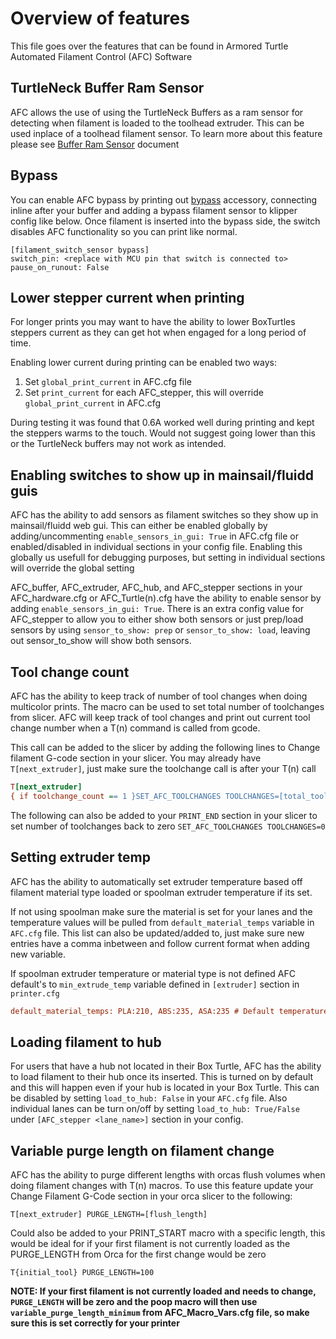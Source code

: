 # Overview of features 

This file goes over the features that can be found in Armored Turtle Automated Filament Control (AFC) Software

## TurtleNeck Buffer Ram Sensor
AFC allows the use of using the TurtleNeck Buffers as a ram sensor for detecting when filament is loaded to the toolhead extruder. This can be used inplace of a toolhead filament sensor. To learn more about this feature please see [Buffer Ram Sensor](Buffer_Ram_Sensor.md) document

## Bypass
You can enable AFC bypass by printing out [bypass](https://github.com/ArmoredTurtle/AFC-Accessories/tree/main/AFC_Bypass) accessory, connecting inline after your buffer and adding a bypass filament sensor to klipper config like below. Once filament is inserted into the bypass side, the switch disables AFC functionality so you can print like normal.

```
[filament_switch_sensor bypass]
switch_pin: <replace with MCU pin that switch is connected to>
pause_on_runout: False
```

## Lower stepper current when printing
For longer prints you may want to have the ability to lower BoxTurtles steppers current as they can get hot when engaged for a long period of time.

Enabling lower current during printing can be enabled two ways:
1. Set `global_print_current` in AFC.cfg file
2. Set `print_current` for each AFC_stepper, this will override `global_print_current` in AFC.cfg

During testing it was found that 0.6A worked well during printing and kept the steppers warms to the touch. Would not suggest going lower than this or the TurtleNeck buffers may not work as intended.


## Enabling switches to show up in mainsail/fluidd guis
AFC has the ability to add sensors as filament switches so they show up in mainsail/fluidd web gui. This can either be enabled globally by adding/uncommenting `enable_sensors_in_gui: True` in AFC.cfg file or enabled/disabled in individual sections in your config file. Enabling this globally us usefull for debugging purposes, but setting in individual sections will override the global setting

AFC_buffer, AFC_extruder, AFC_hub, and AFC_stepper sections in your AFC_hardware.cfg or AFC_Turtle(n).cfg have the ability to enable sensor by adding `enable_sensors_in_gui: True`. There is an extra config value for AFC_stepper to allow you to either show both sensors or just prep/load sensors by using `sensor_to_show: prep` or `sensor_to_show: load`, leaving out sensor_to_show will show both sensors.

## Tool change count
AFC has the ability to keep track of number of tool changes when doing multicolor prints. The macro can be used to set total number of toolchanges from slicer. AFC will keep track of tool changes and print out
current tool change number when a T(n) command is called from gcode.

This call can be added to the slicer by adding the following lines to Change filament G-code section in your slicer.
You may already have `T[next_extruder]`, just make sure the toolchange call is after your T(n) call
```cfg
T[next_extruder]
{ if toolchange_count == 1 }SET_AFC_TOOLCHANGES TOOLCHANGES=[total_toolchanges]{endif }
```

The following can also be added to your `PRINT_END` section in your slicer to set number of toolchanges back to zero
`SET_AFC_TOOLCHANGES TOOLCHANGES=0`

## Setting extruder temp
AFC has the ability to automatically set extruder temperature based off filament material type loaded or spoolman extruder temperature if its set.

If not using spoolman make sure the material is set for your lanes and the temperature values will be pulled from `default_material_temps` variable in `AFC.cfg` file. This list can also be updated/added to, just make sure new entries have a comma inbetween and follow current format when adding new variable.

If spoolman extruder temperature or material type is not defined AFC default's to `min_extrude_temp` variable defined in `[extruder]` section in `printer.cfg`

```cfg
default_material_temps: PLA:210, ABS:235, ASA:235 # Default temperature to set extruder when loading/unloading lanes.
```

## Loading filament to hub
For users that have a hub not located in their Box Turtle, AFC has the ability to load filament to their hub once its inserted. This is turned on by default and this will happen even if your hub is located in your Box Turtle. This can be disabled by setting `load_to_hub: False` in your `AFC.cfg` file. Also individual lanes can be turn on/off by setting `load_to_hub: True/False` under `[AFC_stepper <lane_name>]` section in your config.

## Variable purge length on filament change
AFC has the ability to purge different lengths with orcas flush volumes when doing filament changes with T(n) macros. To use this feature update your Change Filament G-Code section in your orca slicer to the following:

`T[next_extruder] PURGE_LENGTH=[flush_length]`

Could also be added to your PRINT_START macro with a specific length, this would be ideal for if your first filament is not currently loaded as the PURGE_LENGTH from Orca for the first change would be zero

`T{initial_tool} PURGE_LENGTH=100`

**NOTE: If your first filament is not currently loaded and needs to change, `PURGE_LENGTH` will be zero and the poop macro will then use `variable_purge_length_minimum` from AFC_Macro_Vars.cfg file, so make sure this is set correctly for your printer**